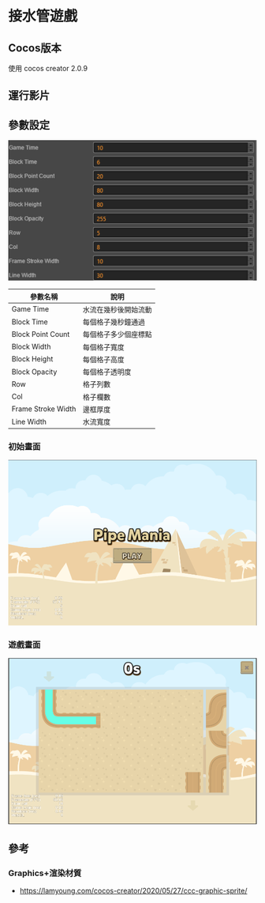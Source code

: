 # 接水管遊戲

## Cocos版本
使用 cocos creator 2.0.9

## 運行影片

## 參數設定

![參數設定](https://raw.githubusercontent.com/lya79/CocosPipeMania/master/0.PNG)

參數名稱 | 說明
--- | ---
Game Time | 水流在幾秒後開始流動
Block Time | 每個格子幾秒鐘通過
Block Point Count | 每個格子多少個座標點
Block Width | 每個格子寬度
Block Height | 每個格子高度
Block Opacity | 每個格子透明度
Row | 格子列數
Col | 格子欄數
Frame Stroke Width | 邊框厚度
Line Width | 水流寬度

### 初始畫面

![初始畫面](https://raw.githubusercontent.com/lya79/CocosPipeMania/master/1.PNG)

### 遊戲畫面

![遊戲畫面](https://raw.githubusercontent.com/lya79/CocosPipeMania/master/2.PNG)

## 參考

### Graphics+渲染材質
* https://lamyoung.com/cocos-creator/2020/05/27/ccc-graphic-sprite/